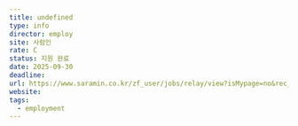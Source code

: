 ```yaml
---
title: undefined
type: info
director: employ
site: 사람인
rate: C
status: 지원 완료
date: 2025-09-30
deadline:
url: https://www.saramin.co.kr/zf_user/jobs/relay/view?isMypage=no&rec_idx=51772792&recommend_ids=eJxFzcENwDAIQ9GVgBiDp%2BkiHb6tFNLjl8wjnQ5EXO11p0Nchh3NKNOOEsXcIcSinWD1mSEtZgZQ6B94vbmJRs8fLUUewOA9dIdyDSCvBL94AFntK0s%3D&view_type=avatar&gz=1&t_ref_scnid=817&t_ref_content=SRI_050_MYPAGE_MIX_RCT&t_ref=avatar&inner_source=saramin&inner_medium=pattern&inner_campaign=SRI_050_MYPAGE_MIX_RCT&inner_term=5&referNonce=1ea98ae14161da2228a9&immediately_apply_layer_open=n#seq=0
website:
tags:
  - employment
---
```







